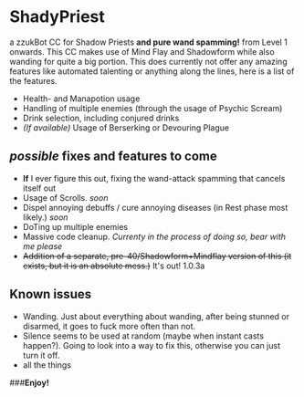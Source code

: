 # ShadyPriest

a zzukBot CC for Shadow Priests **and pure wand spamming!** from Level 1 onwards. This CC makes use of Mind Flay and Shadowform while also wanding for quite a big portion.
This does currently not offer any amazing features like automated talenting or anything along the lines, here is a list of the features.

* Health- and Manapotion usage
* Handling of multiple enemies (through the usage of Psychic Scream)
* Drink selection, including conjured drinks
* *(If available)* Usage of Berserking or Devouring Plague

## *possible* fixes and features to come

* **If** I ever figure this out, fixing the wand-attack spamming that cancels itself out
* Usage of Scrolls. _soon_
* Dispel annoying debuffs / cure annoying diseases (in Rest phase most likely.) _soon_
* DoTing up multiple enemies
* Massive code cleanup. _Currenty in the process of doing so, bear with me please_
*  ~~Addition of a separate, pre-40/Shadowform+Mindflay version of this (it exists, but it is an absolute mess.)~~ It's out! 1.0.3a

## Known issues

* Wanding. Just about everything about wanding, after being stunned or disarmed, it goes to fuck more often than not.
* Silence seems to be used at random (maybe when instant casts happen?). Going to look into a way to fix this, otherwise you can just turn it off.
* all the things

###**Enjoy!**

